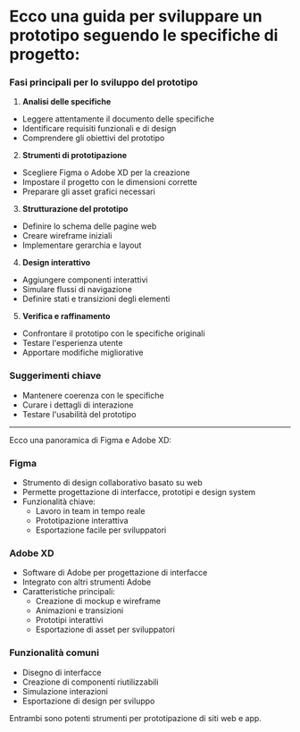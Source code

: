 # Ecco una guida per sviluppare un prototipo seguendo le specifiche di progetto:

### Fasi principali per lo sviluppo del prototipo

1. **Analisi delle specifiche**

- Leggere attentamente il documento delle specifiche
- Identificare requisiti funzionali e di design
- Comprendere gli obiettivi del prototipo

2. **Strumenti di prototipazione**

- Scegliere Figma o Adobe XD per la creazione
- Impostare il progetto con le dimensioni corrette
- Preparare gli asset grafici necessari

3. **Strutturazione del prototipo**

- Definire lo schema delle pagine web
- Creare wireframe iniziali
- Implementare gerarchia e layout

4. **Design interattivo**

- Aggiungere componenti interattivi
- Simulare flussi di navigazione
- Definire stati e transizioni degli elementi

5. **Verifica e raffinamento**

- Confrontare il prototipo con le specifiche originali
- Testare l'esperienza utente
- Apportare modifiche migliorative

### Suggerimenti chiave

- Mantenere coerenza con le specifiche
- Curare i dettagli di interazione
- Testare l'usabilità del prototipo

---

Ecco una panoramica di Figma e Adobe XD:

### Figma

- Strumento di design collaborativo basato su web
- Permette progettazione di interfacce, prototipi e design system
- Funzionalità chiave:
  - Lavoro in team in tempo reale
  - Prototipazione interattiva
  - Esportazione facile per sviluppatori

### Adobe XD

- Software di Adobe per progettazione di interfacce
- Integrato con altri strumenti Adobe
- Caratteristiche principali:
  - Creazione di mockup e wireframe
  - Animazioni e transizioni
  - Prototipi interattivi
  - Esportazione di asset per sviluppatori

### Funzionalità comuni

- Disegno di interfacce
- Creazione di componenti riutilizzabili
- Simulazione interazioni
- Esportazione di design per sviluppo

Entrambi sono potenti strumenti per prototipazione di siti web e app.
